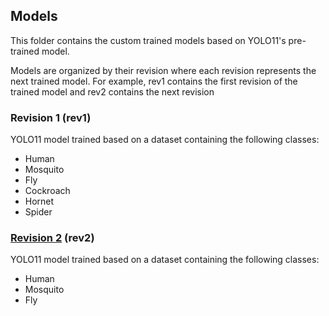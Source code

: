 ## Models
This folder contains the custom trained models based on YOLO11's pre-trained
model.

Models are organized by their revision where each revision represents the next
trained model. For example, rev1 contains the first revision of the trained
model and rev2 contains the next revision

### Revision 1 (rev1)
YOLO11 model trained based on a dataset containing the following classes:
* Human
* Mosquito
* Fly
* Cockroach
* Hornet
* Spider

### [Revision 2](https://app.roboflow.com/nahtann-x7ffw/ai-insect-zapper/1) (rev2)
YOLO11 model trained based on a dataset containing the following classes:
* Human
* Mosquito
* Fly